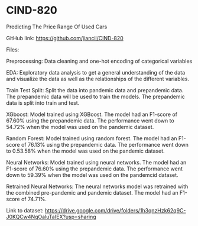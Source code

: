 # CIND-820
Predicting The Price Range Of Used Cars

GitHub link: https://github.com/jiancii/CIND-820

Files:

  Preprocessing: Data cleaning and one-hot encoding of categorical variables

  EDA: Exploratory data analysis to get a general understanding of the data and visualize the data as well as the relationships of the different variables. 

  Train Test Split: Split the data into pandemic data and prepandemic data. The prepandemic data will be used to train the models. The prepandemic data is split into train and test. 

  XGboost: Model trained using XGBoost. The model had an F1-score of 67.60% using the prepandemic data. The performance went down to 54.72% when the model was used on the pandemic dataset. 

  Random Forest: Model trained using random forest. The model had an F1-score of 76.13% using the prepandemic data. The performance went down to 0.53.58% when the model was used on the pandemic dataset.
  
  Neural Networks: Model trained using neural networks. The model had an F1-score of 76.60% using the prepandemic data. The performance went down to 59.39% when the model was used on the pandemcid dataset.
  
  Retrained Neural Networks: The neural networks model was retrained with the combined pre-pandemic and pandemic dataset. The model had an F1-score of 74.71%. 

Link to dataset:
https://drive.google.com/drive/folders/1h3qnzHzk62q9C-J0KQCw4NqOaluTaIEX?usp=sharing  

